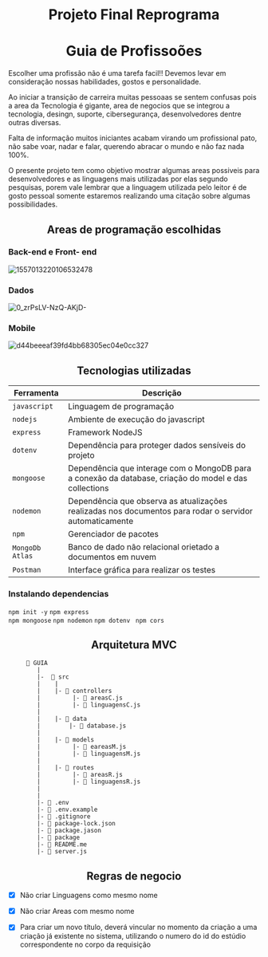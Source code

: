 <h1 align="center">  Projeto Final Reprograma

<h1 align="center"> Guia de Profissoões </h3 align="center">

  
 Escolher uma profissão não é uma tarefa facil!!
Devemos levar em consideração nossas habilidades, gostos e personalidade.

Ao iniciar a transição de carreira muitas pessoaas se sentem confusas pois a area da Tecnologia é gigante, area de negocios que se integrou a tecnologia, desingn,  suporte, cibersegurança, desenvolvedores dentre outras diversas.

Falta de informação muitos iniciantes acabam virando um profissional pato, não sabe voar, nadar e falar, querendo
abracar o mundo e não faz nada 100%.

O presente projeto tem como objetivo mostrar algumas areas possiveis para desenvolvedores e as linguagens mais utilizadas por elas segundo pesquisas, porem vale lembrar que a linguagem utilizada pelo leitor é de gosto pessoal somente estaremos realizando uma citação sobre algumas possibilidades.
  
  
 <h2 align="center"> Areas de programação escolhidas </h2 align="center">
 
 ### Back-end e Front- end
 ![1557013220106532478](https://user-images.githubusercontent.com/63822305/132774041-3858aa54-ab4b-420e-b569-9fc2b38c1ffc.jpg)

### Dados
  ![0_zrPsLV-NzQ-AKjD-](https://user-images.githubusercontent.com/63822305/132775145-f8baac35-d5e8-42b8-abb8-762776fc0aaf.jpg)
  
### Mobile
  ![d44beeeaf39fd4bb68305ec04e0cc327](https://user-images.githubusercontent.com/63822305/132777708-a0dda914-e227-4d1b-af36-531f354b78b2.jpeg)


<h2 align="center"> Tecnologias utilizadas </h2 align="center">




| Ferramenta | Descrição |
| --- | --- |
| `javascript` | Linguagem de programação |
| `nodejs` | Ambiente de execução do javascript|
| `express` | Framework NodeJS |
| `dotenv` | Dependência para proteger dados sensíveis do projeto|
| `mongoose` | Dependência que interage com o MongoDB para a conexão da database, criação do model e das collections|
| `nodemon` | Dependência que observa as atualizações realizadas nos documentos para rodar o servidor automaticamente|
| `npm ` | Gerenciador de pacotes|
| `MongoDb Atlas` | Banco de dado não relacional orietado a documentos em nuvem|
| `Postman` | Interface gráfica para realizar os testes|


### Instalando dependencias


`npm init -y` 
`npm express`  
`npm mongoose`
`npm nodemon`
`npm dotenv`
` npm cors`


<h2 align="center"> Arquitetura MVC </h2 align="center">

         📁 GUIA
            |
            |-  📁 src
            |    |
            |    |- 📁 controllers
            |         |- 📄 areasC.js  
            |         |- 📄 linguagensC.js  
            |         
            |    |- 📁 data
            |        |- 📄 database.js
            |
            |    |- 📁 models
            |         |- 📄 eareasM.js
            |         |- 📄 linguagensM.js
            |
            |    |- 📁 routes
            |         |- 📄 areasR.js
            |         |- 📄 linguagensR.js 
            |
            |
            |- 📄 .env
            |- 📄 .env.example
            |- 📄 .gitignore
            |- 📄 package-lock.json
            |- 📄 package.jason
            |- 📄 package
            |- 📄 README.me
            |- 📄 server.js


<h2 align="center"> Regras de negocio </h2 align="center">

- [x] Não criar Linguagens como mesmo nome
- [x] Não criar Areas com mesmo nome
- [x] Para criar um novo título, deverá vincular no momento da criação a uma criação já existente no sistema, utilizando o numero do id do estúdio correspondente no corpo da requisição

